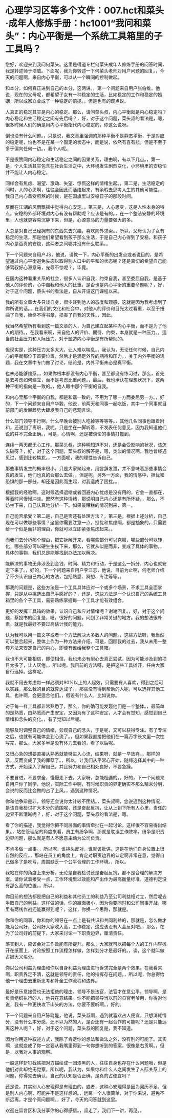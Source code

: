 # 心理学习区等多个文件：007.hct和菜头·成年人修炼手册：hc1001“我问和菜头”：内心平衡是一个系统工具箱里的子工具吗？

您好，欢迎来到我问何菜头。这里是得道专栏何菜头成年人修炼手册的问答时间，我是转述师于浩威。下面呢，我为你转述一下何菜头老师对用户问题的回复。，今天的问题啊，来自内心平衡，可以从一个瞬间的控制做起。

和本分，如何真正进到自己的本分，这两讲。，第一个问题来自用户张伯维，他说，现在的父母呢，都希望子女有一种稳定的生活，比如稳定的工作和稳定的婚姻，所以成家立业成了一种稳定的前提。，但是也有的观点说。

人真正的稳定其实是内心的稳定。那么，请问菜头叔，内心平衡就是内心稳定吗？内心稳定和生活稳定之间有先后吗？，好，对于这个问题，菜头叔的看法是，嗯，很多时候人们的确是用内心平衡指代内心稳定的，你这么说呀。

倒也没有什么问题。，只是说，我文章里强调的那种平衡不是静态平衡，于是对应的稳定呢，怕也不是在某一个固定的状态中，而是说，依然有喜有悲，但是不至于多于偏向任何一边。，我个人呢。

不是很赞同内心稳定和生活稳定之间的因果关系，理由啊，有以下几点。，第一是，个人生活其实包含在社会生活之中，大环境发生剧烈变化，小环境里的安稳怕并不能让人内心稳定。

同样会有焦虑、渴望、激动、失望、惊慌这样的情绪生起。，第二是，生活稳定的同时，人的心思啊，往往会因此而活络起来，有余暇去思考人生的其他可能性。，我自己内心备受煎熬的时候，是在国旗里过安稳日子的那段时间。

反而在江湖的风雨飘摇中觉得内心安定。，第三是，人心思变，这是人性本身的特点。安稳的外部环境对内心有没有帮助呢？应该是有的。，在一个整洁安静的环境里，人也就更容易沉静下来，但是，心源意马的力量要强大的多。

人总是对自己已经拥有的东西失去兴趣，喜欢向外求索。，所以，父母认为子女有稳定的生活，那是他们希望看到孩子那么生活，于是自己内心得到了安稳，和孩子内心是否真的安稳，这两者之间哪并没有什么联系。。

下一个问题来自用户JS，他说，请教一下，内心平衡的出发点或者说目的，是希望通过内心平衡避免失态以取得别人口中的平和的状态呢？还是真切的希望自己能够驾驭好心源意马，宠辱不惊呢？，毕竟。

在国内这种看重关系的社会，很多人认识自我，约束自我，甚至委屈自我，是基于他人的评价的，心中自我和他人的比重，是否也是内心平衡的重要命题呢？，好，对于这个问题，蔡头书的看法是，自从开设这门课程以来。

我的所有文章大多只谈自身，很少谈到他人的态度和观感，这就是因为我考虑到了你所说的话。，在我们的文化和社会中，对他人的评价和目光太过看重，以至于扭曲了自我，始终不得书章，损害了自我的天性。，因此。

我当然希望所有看到这一篇文章的人，为自己建立起某种内心平衡，而不是为了他人的期待。，在我看来啊，来自他人的评价、期待、约束，本身就是一种压力。，适当的社会压力和人际压力，对于塑造内心平衡是有所帮助的。

但现实是，这种压力太多太大，让人难以喘息。，我认为，无论任何时候，自己内心的平衡都位于首要位置，然后才是满足外界的期待和压力。，关于内外平衡的话题，我在文章中专门做了讨论，结论是，内外平衡未必是真平衡。

也未必能够维系。，如果你根本都没有内心平衡，甚至都没有练习过，那么，首先是去考虑如何建立，而不是考虑比重问题。，最后，我也承认在理想状况下，这两种平衡的指向是一致的。，他人眼中那个平衡的自我。

和内心里那个平衡的自我，都是和谐一致的，不用为了哪一方而委屈另一方。，好的，下一个问题来自用户华毅，他说，前两天和同事一起吃饭，其中一个同事就目前部门的发展趋势大肆发表自己的悲观言论。

什么部门领导不行啊，什么早晚会被别人吃掉等等等等。，其他几名同事也跟着附和，还说到了离职，我呢，只是坐在一脚听着，不发表任何意见，因为我知道他们说的并不完全正确。，可是，心情啊，还是被谈论的事情打搅到。

连续一两天都无心工作。那菜头叔，这种明知道不对，还是会受影响的状况，该怎么破呀？，好，对于这个问题，菜头叔的解答是，嗯，类似的情况啊，我也曾经遇见过，感到比较尴尬。，一方面呢，我的理性告诉自己。

那些事情发生的概率很小，只是大家聚起来，用言辞发泄，并不意味着那些事情会真的发生，他们也真的会那么去做。，但是呢，另外一方面，我的情感中，担忧和恐惧的那一部分，却还是因此而生起，对我造成了困扰。。

根据我的经验啊，这时候选择退缩或者回避内心忧虑是没有用的，它会一直都在，等着时间慢慢冲淡。既然有这种情绪，那说明自己内心还是有所怀疑。，那么，不妨坐下来，自己认真地分析一下。如果最糟糕的情况到来，第一。

自己能否承受？第二是，自己是否还有处理方法？，第三是，根据上述分析，自己现在可以做哪些事情？这里你需要注意一点，担忧和焦虑啊，都是抽象的，只需要给一个似是而非的理由，你就可以立即紧张焦虑起来。。

而我们去分析那个理由，把它拆解开来，看哪些部分可以克服，哪些部分可以转化，哪些部分可以硬生生挨下来，那么，它就从似是而非，变成了具体的事物。，具体的事物，我们总是能够找到办法加以解决。

能解决的事物无非涉及到金钱、时间、精力和行动，于是这么一拆分，内心也就安定下来了。，好的，下一个问题来自用户李江志，他说，目前为止啊，何老师介绍了不少认识自己内心的方法，包括熟悉、冥想、专注等等。。

那我的问题是，这些方法是一个工具具体应对一个或多个场景，不求工具全面掌握，只是从中挑选出自己手感好的？，还是，这些方法是一个认识自己的系统工具箱里的各个子工具，需要熟练掌握每一个工具才能有效组合。

更好的发挥工具箱的效果，认识自己和应对情绪呢？谢谢回复。，好，对于这个问题，蔡投书的回复是，嗯，很好的问题，问到了非常关键的地方。我的想法很朴素，就是我最好不要过高估计我的能力。

认为我可以用一篇文字或者一个方法解决大多数人的问题。，这些方法呀，我当然可以整合起来，整体上作为一种方法来介绍。可是，回顾我的过去，我从未用一整套方法来安定自己的内心，即便有谁给我整个工具箱。

我也不大可能相信，即便相信，我也未必有耐心去真正尝试，因为可能涉及到的项目太多了，让人厌倦。，所以呢，我目前的方法呀，是把这些工具摊开，任由大家自行选择。这样呢。

我就不用去考虑每一样必须对90%以上的人起效，只需要有人喜欢，得到之后可以实践，那么我的目的就算达成了。，那些没有得到帮助的人呢，可以选择其他工具，也许啊，会更适合他们。，假设有什么人，比如说你。

对于每一样工具都非常熟悉了，那么，你的确可能发现他们是一个整体。，最简单的是熟悉，由熟悉而产生安定，又因为有了这种安定，人才会有觉知，感觉到自己情绪和念头的变化。，有了觉知以后呢。

能够及时调整自己的情绪，旁观自己的念头，于是呢，又可以获得专注。有了专注之后，也就有可能体会到心流了。，但如果我直接把他们在一篇万字长文里一次性写完，那么，大家多半是没有体力去看的，看了以后呢。

又很心急的想要直接从熟悉就能够进入心流，结果呀，就是一早放弃。，那样的话，反而变成了我的罪孽了。，所以，让我们从平常心开始，随缘选择其中的一种方式，开始深入了解自己，并且努力和自己相处良好，不要急躁。

不要冒进，不要求全，慢慢走下去，大家呀，总能相遇的。，好的，下一个问题来自用户你了同学，他说，实际工作中啊，有时候职责的界定确实不那么精未分明，会说的反而比会做的占了上风。，遇到这种情况。

你和他争辩是非，领导还会说你太计较不团结。，菜头叔啊，您说遇到这种情况，是该自我检讨扩大本分的范围呢，还是奋起反抗，让从上到下所有人心里，责任的边界不断清晰呢？，好，对于这个问题，菜头叔的看法是，嗯。

看了你的描述，我觉得你把不同层面的事情牵扯在一起讨论，这样很不容易得出结果。，站在管理层的角度来看，员工有纷争啊，那就是耽误工作效率。纷争是职责边界问题，那么就是有人不愿意主动为公司负责。

不肯多做一点事。，所以呢，谁挑头反对，谁就该批评。这是在他们自身位置上很自然的反应。，那站在员工的角度上，肯定对职责边界的认定啊非常在意，觉得自己做多了是吃亏，周围缺乏一个公平合理的工作环境。，所以。

我站在你的角度上来分析，无论是自我检讨还是奋起反抗，都不是合理的解决方案。请你试着接受一点，工作环境里以效能和产出作为最高衡量标准，道德判定没有那么高的位置。，所以。

你目前的想法都是把自己的利益和其他员工的利益乃至公司利益相对立，然后呢去争取自己的利益。这样做的话，你的赢面极小，因为你要同时和公司同事开战，哪里有两线作战还能赢得到呢？，这样，你换一个思路，那就是。

你和你的同事，你和你的领导在一点上是有共识和共同利益的，那就是，怎么做才能为公司好，公司好大家收入高，工作稳定，这应该没有人会反对吧。，那么，在为了公司好的前提下，大家来讨论一下职责边界，厘清责任。

落实到人，应该会对工作效能有所提升。那么，大家就可以把每个人的工作内容摊开在纸面上，讨论按照工作流程怎样做，怎样划分才是最好的。，诶，这个就叫做占据大义名分。

你以公司利益为理由和你以自身利益为理由进行诉求完全是两个效果。在我看来啊，职责界定不清，这就是领导的责任，他的指挥存在问题。，所以呢，你总得给他一个理由去重新思考和补全工作流程和边界。

最好是乐意接受也无法拒绝的理由。领导不是法官，法官才在意公平。领导啊，是负责组织执行的人，他只在意结果。你不能把领导当以前的县官老爷用，你得对他说，我有一种更快攻下山头的方法，你要不要听啊。，好的。

下一个问题来自用户陈晓能，他说，菜头叔啊，遇到就喜欢占人便宜，只想消耗情分，没有什么本分感，还不以为然的人，是否还有一起合作的可能呢？还是只能远离这种人呢？，好，对于这个问题，菜头叔的回复是，我不知道。

因为你用这种叙述方式，我除了肯定你的想法和做法之外，没有别的可能了。其实啊，这就变成了你一定要从我嘴里得到一句你想听到的答案，很像是右贡啊。，但是，以我对人事的观察。

一般这样斩钉截铁把对方描绘成一团漆黑的人，往往自身也存在什么问题哦，但是他们对此却绝无觉察。所以呢，我认为，如果你和什么人之间发生了人际关系上的问题，你得先去确认，自己的认知是否正确，是真的占便宜吗？

还是说，其实别人心安理得是有理由的，或者，这种心安理得是因为阅历不足，但是别人内心啊，可能并不是这样想的。，远离一个人很简单，对于你来说，避免不断远离，才是个真问题啊。，好了，今天的问答就到这里。

欢迎在留言区和我分享你的心得感悟。，叔走了，我们下一讲，再见。。